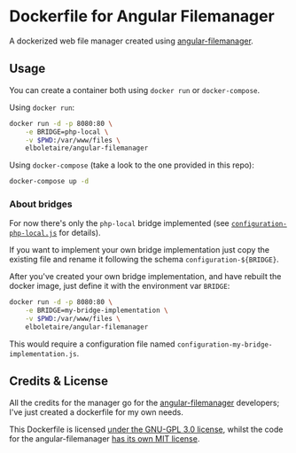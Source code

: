 Dockerfile for Angular Filemanager
==================================

A dockerized web file manager created using
[angular-filemanager][angular-filemanager].

Usage
-----

You can create a container both using `docker run` or `docker-compose`.

Using `docker run`:

~~~bash
docker run -d -p 8080:80 \
    -e BRIDGE=php-local \
    -v $PWD:/var/www/files \
    elboletaire/angular-filemanager
~~~

Using `docker-compose` (take a look to the one provided in this repo):

~~~bash
docker-compose up -d
~~~

### About bridges

For now there's only the `php-local` bridge implemented (see
[`configuration-php-local.js`][php-local config] for details).

If you want to implement your own bridge implementation just copy the existing
file and rename it following the schema `configuration-${BRIDGE}`.

After you've created your own bridge implementation, and have rebuilt the docker
image, just define it with the environment var `BRIDGE`:

~~~bash
docker run -d -p 8080:80 \
    -e BRIDGE=my-bridge-implementation \
    -v $PWD:/var/www/files \
    elboletaire/angular-filemanager
~~~

This would require a configuration file named
`configuration-my-bridge-implementation.js`.

Credits & License
-----------------

All the credits for the manager go for the [angular-filemanager][angular-filemanager]
developers; I've just created a dockerfile for my own needs.

This Dockerfile is licensed [under the GNU-GPL 3.0 license][LICENSE], whilst
the code for the angular-filemanager
[has its own MIT license][angular-filemanager license].

[angular-filemanager]: https://github.com/joni2back/angular-filemanager
[angular-filemanager license]: https://github.com/joni2back/angular-filemanager/blob/master/LICENSE

[php-local config]: ./templates/configuration-php-local.js
[LICENSE]: ./LICENSE